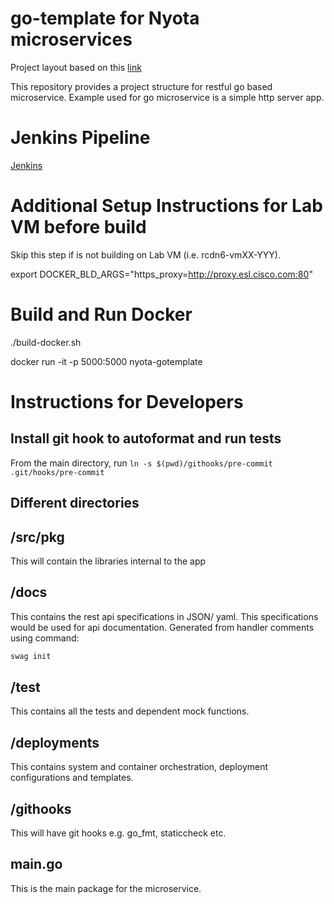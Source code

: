 # go-template for Nyota microservices
Project layout based on this [link](https://github.com/golang-standards/project-layout)

This repository provides a project structure for restful go based microservice. Example used
for go microservice is a simple http server app.

# Jenkins Pipeline
[Jenkins](https://engci-private-rcdn.cisco.com/jenkins/bsft-jenkins1/job/FlowerBed/job/WFL/job/go-template/)

# Additional Setup Instructions for Lab VM before build

Skip this step if is not building on Lab VM (i.e. rcdn6-vmXX-YYY).

export DOCKER_BLD_ARGS="https_proxy=http://proxy.esl.cisco.com:80"

# Build and Run Docker

./build-docker.sh

docker run -it -p 5000:5000 nyota-gotemplate

# Instructions for Developers

## Install git hook to autoformat and run tests

From the main directory, run `ln -s $(pwd)/githooks/pre-commit .git/hooks/pre-commit`

## Different directories

## /src/pkg
  This will contain the libraries internal to the app

## /docs
  This contains the rest api specifications in JSON/ yaml. This specifications
  would be used for api documentation. Generated from handler comments using command:
```bash 
swag init
```

## /test
  This contains all the tests and dependent mock functions.

## /deployments
  This contains system and container orchestration, deployment configurations and templates.

## /githooks
  This will have git hooks e.g. go_fmt, staticcheck etc.

## main.go
  This is the main package for the microservice.


